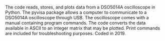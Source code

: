 The code reads, stores, and plots data from a DSO5014A oscilloscope in Python. The pyvisa package allows a computer to communicate to a DSO5014A oscilloscope through USB. The oscilloscope comes with a manual containing program commands. The code converts the data available in ASCII to an integer matrix that may be plotted. Print commands are included for troubleshooting purposes. Coded in 2019.
